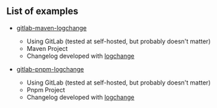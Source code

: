 ## List of examples

- [gitlab-maven-logchange](https://github.com/logchange/valhalla/blob/master/examples/valhalla-gitlab-maven-logchange.yml)
    - Using GitLab (tested at self-hosted, but probably doesn't matter)
    - Maven Project
    - Changelog developed with [logchange](https://github.com/logchange/logchange)

- [gitlab-pnpm-logchange](https://github.com/logchange/valhalla/blob/master/examples/valhalla-gitlab-pnpm-logchange.yml)
  - Using GitLab (tested at self-hosted, but probably doesn't matter)
  - Pnpm Project
  - Changelog developed with [logchange](https://github.com/logchange/logchange)